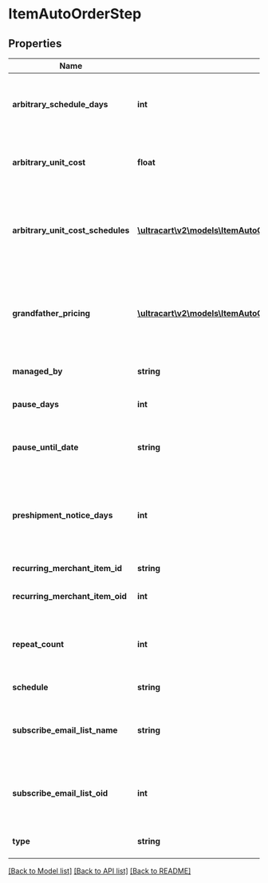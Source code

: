 # ItemAutoOrderStep

## Properties
Name | Type | Description | Notes
------------ | ------------- | ------------- | -------------
**arbitrary_schedule_days** | **int** | If the schedule is arbitrary, then this is the number of days | [optional] 
**arbitrary_unit_cost** | **float** | Arbitrary unit cost used to override the regular item cost | [optional] 
**arbitrary_unit_cost_schedules** | [**\ultracart\v2\models\ItemAutoOrderStepArbitraryUnitCostSchedule[]**](ItemAutoOrderStepArbitraryUnitCostSchedule.md) | Arbitrary unit costs schedules for more advanced discounting by rebill attempt | [optional] 
**grandfather_pricing** | [**\ultracart\v2\models\ItemAutoOrderStepGrandfatherPricing[]**](ItemAutoOrderStepGrandfatherPricing.md) | Grand-father pricing configuration if the rebill schedule has changed over time | [optional] 
**managed_by** | **string** | Managed by (defaults to UltraCart) | [optional] 
**pause_days** | **int** | Number of days to pause | [optional] 
**pause_until_date** | **string** | Wait for this step to happen until the specified date | [optional] 
**preshipment_notice_days** | **int** | If set, a pre-shipment notice is sent to the customer this many days in advance | [optional] 
**recurring_merchant_item_id** | **string** | Item id to rebill | [optional] 
**recurring_merchant_item_oid** | **int** | Item object identifier to rebill | [optional] 
**repeat_count** | **int** | Number of times to rebill.  Last step can be null for infinite | [optional] 
**schedule** | **string** | Frequency of the rebill | [optional] 
**subscribe_email_list_name** | **string** | Email list name to subscribe the customer to when the rebill occurs | [optional] 
**subscribe_email_list_oid** | **int** | Email list identifier to subscribe the customer to when this rebill occurs | [optional] 
**type** | **string** | Type of step (item or pause) | [optional] 

[[Back to Model list]](../README.md#documentation-for-models) [[Back to API list]](../README.md#documentation-for-api-endpoints) [[Back to README]](../README.md)


